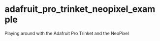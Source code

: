 # adafruit_pro_trinket_neopixel_example
Playing around with the Adafruit Pro Trinket and the NeoPixel
